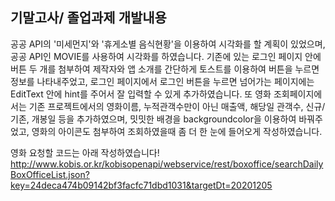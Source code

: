 ## 기말고사/ 졸업과제 개발내용 ##
공공 API의 '미세먼지'와 '휴게소별 음식현황'을 이용하여 시각화를 할 계획이 있었으며, 공공 API인 MOVIE를 사용하여 시각화를 하였습니다.
기존에 있는 로그인 페이지 안에 버튼 두 개를 첨부하여 제작자와 앱 소개를 간단하게 토스트를 이용하여 버튼을 누르면 정보를 나타내주었고,
로그인 페이지에서 로그인 버튼을 누르면 넘어가는 페이지에는 EditText 안에 hint를 주어서 잘 입력할 수 있게 추가하였습니다.
또 영화 조회페이지에서는 기존 프로젝트에서의 영화이름, 누적관객수만이 아닌 매출액, 해당일 관객수, 신규/기존, 개봉일 등을 추가하였으며, 
밋밋한 배경을 backgroundcolor을 이용하여 바꿔주었고, 영화의 아이콘도 첨부하여 조회하였을때 좀 더 한 눈에 들어오게 작성하였습니다.

영화 요청할 코드는 아래 작성하였습니다!
http://www.kobis.or.kr/kobisopenapi/webservice/rest/boxoffice/searchDailyBoxOfficeList.json?key=24deca474b09142bf3facfc71dbd1031&targetDt=20201205 

